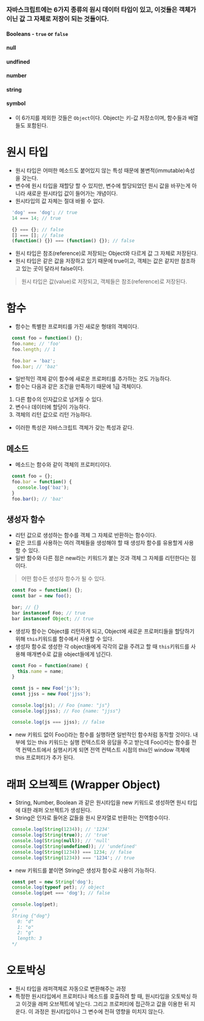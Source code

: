 ### 자바스크립트에는 6가지 종류의 원시 데이터 타입이 있고, 이것들은 객체가 이닌 값 그 자체로 저장이 되는 것들이다.
#### Booleans - `true` or `false`
#### null
#### undfined
#### number
#### string
#### symbol
- 이 6가지를 제외한 것들은 `Object`이다. Object는 키-값 저장소이며, 함수들과 배열들도 포함된다.

# 원시 타입
- 원시 타입은 어떠한 메소드도 붙어있지 않는 특성 때문에 불변적(immutable)속성을 갖는다.
- 변수에 원시 타입을 재할당 할 수 있지만, 변수에 할당되었던 원시 값을 바꾸는게 아니라 새로운 원시타입 값이 들어가는 개념이다.
- 원시타입의 값 자체는 절대 바뀔 수 없다.
```javascript
  'dog' === 'dog'; // true
  14 === 14; // true
  
  {} === {}; // false
  [] === []; // false
  (function() {}) === (function() {}); // false
```
- 원시 타입은 참조(reference)로 저장되는 Object와 다르게 값 그 자체로 저장된다.
- 원시 타입은 같은 값을 저장하고 있기 때문에 true이고, 객체는 값은 같지만 참조하고 있는 곳이 달라서 false이다.
> 원시 타입은 값(value)로 저장되고, 객체들은 참조(reference)로 저장된다.

# 함수
- 함수는 특별한 프로퍼티를 가진 새로운 형태의 객체이다.
```javascript
  const foo = function() {};
  foo.name; // 'foo'
  foo.length; // 1
  
  foo.bar = 'baz';
  foo.bar; // 'baz'
```
- 일반적인 객체 같이 함수에 새로운 프로퍼티를 추가하는 것도 가능하다.
- 함수는 다음과 같은 조건을 만족하기 때문에 1급 객체이다.
1. 다른 함수의 인자값으로 넘겨질 수 있다.
2. 변수나 데이터에 할당이 가능하다.
3. 객체의 리턴 값으로 리턴 가능하다.
- 이러한 특성은 자바스크립트 객체가 갖는 특성과 같다.

## 메소드
- 메소드는 함수와 같이 객체의 프로퍼티이다.
```javascript
  const foo = {};
  foo.bar = function() {
    console.log('baz');
  }
  foo.bar(); // 'baz'
```

## 생성자 함수
- 리턴 값으로 생성하는 함수를 객체 그 자체로 반환하는 함수이다.
- 같은 코드를 사용하는 여러 객체들을 생성해야 할 때 생성자 함수를 유용할게 사용할 수 있다.
- 일반 함수와 다른 점은 new라는 키워드가 붙는 것과 객체 그 자체를 리턴한다는 점이다.
> 어떤 함수든 생성자 함수가 될 수 있다.

```javascript
  const Foo = function() {};
  const bar = new foo();
  
  bar; // {}
  bar instanceof Foo; // true
  bar instanceof Object; // true
```
- 생성자 함수는 Object를 리턴하게 되고, Object에 새로운 프로퍼티들을 할당하기 위해 `this`키워드를 함수에서 사용할 수 있다.
- 생성자 함수로 생성한 각 object들에게 각각의 값을 주려고 할 때 `this`키워드를 사용해 매개변수로 값을 object들에게 넘긴다.
```javascript
  const Foo = function(name) {
    this.name = name;
  }
  
  const js = new Foo('js');
  const jjss = new Foo('jjss');
  
  console.log(js); // Foo {name: "js"}
  console.log(jjss); // Foo {name: "jjss"}
  
  console.log(js === jjss); // false
```
- new 키워드 없이 Foo()라는 함수를 실행하면 일반적인 함수처럼 동작할 것이다. 내부에 있는 this 키워드는 실행 컨텍스트와 응답을 주고 받는데 Foo()라는 함수를 전역 컨텍스트에서 실행시키게 되면 전역 컨텍스트 시점의 this인 window 객체에 this 프로퍼티가 추가 된다.

# 래퍼 오브젝트 (Wrapper Object)
- String, Number, Boolean 과 같은 원시타입을 new 키워드로 생성하면 원시 타입에 대한 래퍼 오브젝트가 생성된다.
- String은 인자로 들어온 값들을 원시 문자열로 반환하는 전역함수이다.
```javascript
  console.log(String(1234)); // '1234'
  console.log(String(true)); // 'true'
  console.log(String(null)); // 'null'
  console.log(String(undefined)); // 'undefined'
  console.log(String(1234)) === 1234; // false
  console.log(String(1234)) === '1234'; // true
```
- new 키워드를 붙이면 String은 생성자 함수로 사용이 가능하다.
```javascript
  const pet = new String('dog');
  console.log(typeof pet); // object
  console.log(pet === 'dog'); // false
  
  console.log(pet);
  /*
  String {"dog"}
    0: "d"
    1: "o"
    2: "g"
    length: 3
  */
```

# 오토박싱
- 원시 타입을 래퍼객체로 자동으로 변환해주는 과정
- 특정한 원시타입에서 프로퍼티나 메소드를 호출하려 할 때, 원시타입을 오토박싱 하고 이것을 래퍼 오브젝트에 넣는다. 그리고 프로퍼티에 접근하고 값을 이용한 뒤 지운다. 이 과정은 원시타입이나 그 변수에 전혀 영향을 미치지 않는다.
